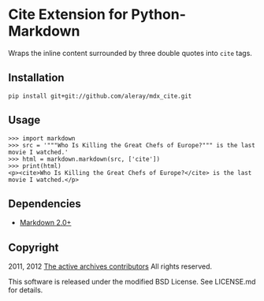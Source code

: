 Cite Extension for Python-Markdown
==================================

Wraps the inline content surrounded by three double quotes into `cite` tags.


Installation
------------

    pip install git+git://github.com/aleray/mdx_cite.git

Usage
-----

    >>> import markdown
    >>> src = '"""Who Is Killing the Great Chefs of Europe?""" is the last movie I watched.'
    >>> html = markdown.markdown(src, ['cite'])
    >>> print(html)
    <p><cite>Who Is Killing the Great Chefs of Europe?</cite> is the last movie I watched.</p>

Dependencies
------------

* [Markdown 2.0+](http://www.freewisdom.org/projects/python-markdown/)


Copyright
---------

2011, 2012 [The active archives contributors](http://activearchives.org/)
All rights reserved.

This software is released under the modified BSD License. 
See LICENSE.md for details.
